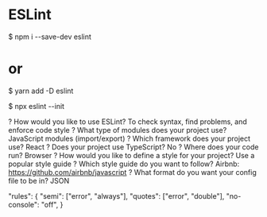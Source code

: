 # ESLint
$ npm i --save-dev eslint

# or

$ yarn add -D eslint

$ npx eslint --init



? How would you like to use ESLint?
  To check syntax, find problems, and enforce code style
? What type of modules does your project use?
  JavaScript modules (import/export)
? Which framework does your project use?
  React
? Does your project use TypeScript?
  No
? Where does your code run?
  Browser
? How would you like to define a style for your project?
  Use a popular style guide
? Which style guide do you want to follow?
  Airbnb: https://github.com/airbnb/javascript
? What format do you want your config file to be in?
  JSON
  
  
  
  
  
"rules": {
    "semi": ["error", "always"],
    "quotes": ["error", "double"],
    "no-console": "off",
  }

